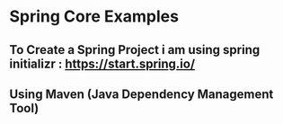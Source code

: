 # Spring Core Examples

##  To Create a Spring Project i am using spring initializr :  https://start.spring.io/
##  Using Maven (Java Dependency Management Tool)


